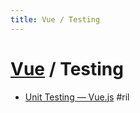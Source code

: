 ```yaml
---
title: Vue / Testing
---
```

# [Vue](vue.md) / Testing

  - [Unit Testing — Vue\.js](https://vuejs.org/v2/guide/unit-testing.html) #ril
